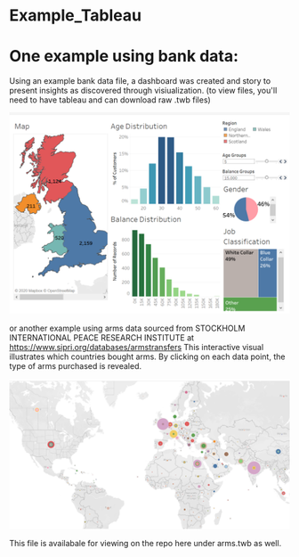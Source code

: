 # Example_Tableau

# One example using bank data:
Using an example bank data file, a dashboard was created and story to present insights as discovered through visiualization.
(to view files, you'll need to have tableau and can download raw .twb files)

![alt text](https://github.com/andiosika/Example_Tableau/blob/master/imgs/bankdash.PNG)

or another example using arms data sourced from STOCKHOLM INTERNATIONAL
PEACE RESEARCH INSTITUTE at https://www.sipri.org/databases/armstransfers
This interactive visual illustrates which countries bought arms.  By clicking on each data point, the type of arms purchased is revealed.


![alt text](https://github.com/andiosika/Example_Tableau/blob/master/imgs/whoboughtwhat.PNG)

This file is availabale for viewing on the repo here under arms.twb as well.
